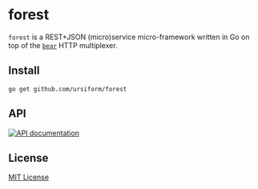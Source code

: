 # forest

`forest` is a REST+JSON (micro)service micro-framework written in Go on top of the
[`bear`](https://github.com/ursiform/bear) HTTP multiplexer.

## Install
```
go get github.com/ursiform/forest
```

## API

[![API documentation](https://godoc.org/github.com/ursiform/forest?status.svg)](https://godoc.org/github.com/ursiform/forest)

## License
[MIT License](LICENSE)
